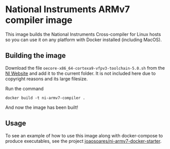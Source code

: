 # National Instruments ARMv7 compiler image
This image builds the National Instruments Cross-compiler for Linux hosts so you can use it on any platform with Docker installed (including MacOS).

## Building the image
Download the file `oecore-x86_64-cortexa9-vfpv3-toolchain-5.0.sh` from the [NI Website](http://www.ni.com/download/labview-real-time-module-2017/6760/en/) and add it to the current folder. It is not included here due to copyright reasons and its large filesize.

Run the command

```
docker build -t ni-armv7-compiler .
```

And now the image has been built!

## Usage
To see an example of how to use this image along with docker-compose to produce executables, see the project [joaosoares/ni-armv7-docker-starter](https://github.com/joaosoares/ni-armv7-docker-starter).
